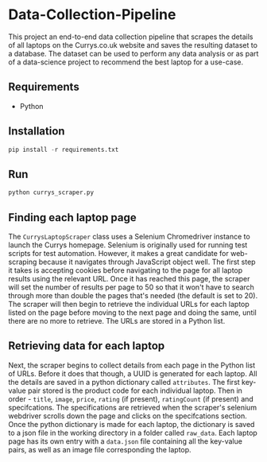 # Data-Collection-Pipeline

This project an end-to-end data collection pipeline that scrapes the details of all laptops on the Currys.co.uk website and saves the resulting dataset to a database. The dataset can be used to perform any data analysis or as part of a data-science project to recommend the best laptop for a use-case.

## Requirements

* Python

## Installation

```python
pip install -r requirements.txt
```

## Run

```python
python currys_scraper.py
```

## Finding each laptop page

The `CurrysLaptopScraper` class uses a Selenium Chromedriver instance to launch the Currys homepage. Selenium is originally used for running test scripts for test automation. However, it makes a great candidate for web-scraping because it navigates through JavaScript object well. The first step it takes is accepting cookies before navigating to the page for all laptop results using the relevant URL. Once it has reached this page, the scraper will set the number of results per page to 50 so that it won't have to search through more than double the pages that's needed (the default is set to 20). The scraper will then begin to retrieve the individual URLs for each laptop listed on the page before moving to the next page and doing the same, until there are no more to retrieve. The URLs are stored in a Python list.

## Retrieving data for each laptop

Next, the scraper begins to collect details from each page in the Python list of URLs. Before it does that though, a UUID is generated for each laptop. All the details are saved in a python dictionary called `attributes`. The first key-value pair stored is the product code for each individual laptop. Then in order - `title`, `image`, `price`, `rating` (if present), `ratingCount` (if present) and specifcations. The specifications are retrieved when the scraper's selenium webdriver scrolls down the page and clicks on the specifcations section. Once the python dictionary is made for each laptop, the dictionary is saved to a json file in the working directory in a folder called `raw_data`. Each laptop page has its own entry with a `data.json` file containing all the key-value pairs, as well as an image file corresponding the laptop.